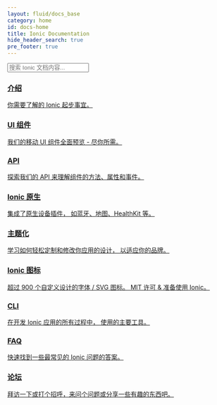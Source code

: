 ```yaml
---
layout: fluid/docs_base
category: home
id: docs-home
title: Ionic Documentation
hide_header_search: true
pre_footer: true
---
```


<div class="docs-home text-center">
  <form class="form-group search" role="search">
    <input type="text"
           class="form-control search-input"
           placeholder="搜索 Ionic 文档内容..."
           data-searchpos="index"
           ng-model="searchTerm">
  </form>
  <div class="sections">
    <a class="section getting-started"
       href="/docs/intro/installation/">
      <h3>介绍</h3>
      <p>
        你需要了解的 Ionic 起步事宜。
      </p>
    </a>
    <a class="section ui"
       href="/docs/components">
      <h3>UI 组件</h3>
      <p>
        我们的移动 UI 组件全面预览
        - 尽你所需。
      </p>
    </a>
    <a class="section api"
       href="/docs/api">
      <h3>API</h3>
      <p>
        探索我们的 API 来理解组件的方法、属性和事件。
      </p>
    </a>
    <a class="section native"
       href="/docs/native">
      <h3>Ionic 原生</h3>
      <p>
        集成了原生设备插件，
        如蓝牙、地图、HealthKit 等。
      </p>
    </a>
    <a class="section theming"
       href="/docs/theming/">
      <h3>主题化</h3>
      <p>
        学习如何轻松定制和修改你应用的设计，
        以适应你的品牌。
      </p>
    </a>
    <a class="section ionicons-link"
       href="/docs/ionicons/">
      <h3>Ionic 图标</h3>
      <p>
        超过 900 个自定义设计的字体 / SVG 图标。
        MIT 许可 & 准备使用 Ionic。
      </p>
    </a>
    <a class="section cli"
       href="/docs/cli/">
      <h3>CLI</h3>
      <p>
        在开发 Ionic 应用的所有过程中，
        使用的主要工具。
      </p>
    </a>
    <a class="section faq"
       href="/docs/faq/">
      <h3>FAQ</h3>
      <p>
        快速找到一些最常见的 Ionic 问题的答案。
      </p>
    </a>
    <a class="section forum"
       href="https://forum.ionicframework.com">
      <h3>论坛</h3>
      <p>
        拜访一下或打个招呼，来问个问题或分享一些有趣的东西吧。
      </p>
    </a>
  </div>
</div>
